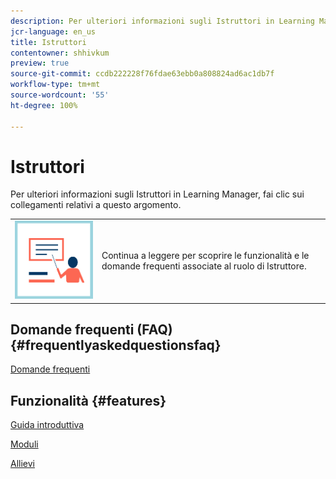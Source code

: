```yaml
---
description: Per ulteriori informazioni sugli Istruttori in Learning Manager, fai clic sui collegamenti relativi a questo argomento.
jcr-language: en_us
title: Istruttori
contentowner: shhivkum
preview: true
source-git-commit: ccdb222228f76fdae63ebb0a808824ad6ac1db7f
workflow-type: tm+mt
source-wordcount: '55'
ht-degree: 100%

---
```




# Istruttori

Per ulteriori informazioni sugli Istruttori in Learning Manager, fai clic sui collegamenti relativi a questo argomento.

<table> 
 <tbody>
  <tr> 
   <td><img src="assets/instructoricon.jpg"></td> 
   <td><p>Continua a leggere per scoprire le funzionalità e le domande frequenti associate al ruolo di Istruttore.</p></td> 
  </tr> 
 </tbody>
</table>

## Domande frequenti (FAQ) {#frequentlyaskedquestionsfaq}

[Domande frequenti](instructors/frequently-asked-questions-for-instructors.md)

## Funzionalità {#features}

[Guida introduttiva](instructors/feature-summary/getting-started.md)

[Moduli](instructors/feature-summary/modules.md)

[Allievi](instructors/feature-summary/learners.md)
